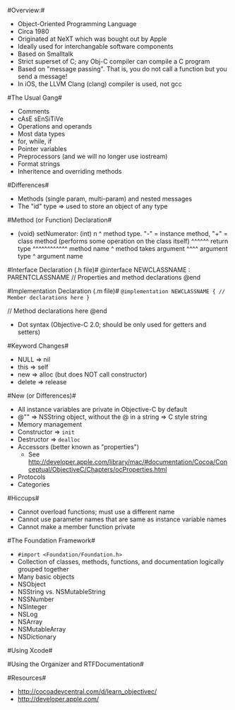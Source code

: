 #Overview:#
* Object-Oriented Programming Language
* Circa 1980
* Originated at NeXT which was bought out by Apple
* Ideally used for interchangable software components
* Based on Smalltalk
* Strict superset of C; any Obj-C compiler can compile a C program
* Based on "message passing".  That is, you do not call a function but you send a message!
* In iOS, the LLVM Clang (clang) compiler is used, not gcc

#The Usual Gang#
* Comments
* cAsE sEnSiTiVe
* Operations and operands
* Most data types
* for, while, if
* Pointer variables
* Preprocessors (and we will no longer use iostream)
* Format strings
* Inheritence and overriding methods

#Differences#
* Methods (single param, multi-param) and nested messages
* The "id" type => used to store an object of any type

#Method (or Function) Declaration#
- (void) setNumerator: (int) n
^ method type. "-" = instance method, "+" = class method (performs some operation on the class itself)
  ^^^^^^ return type
         ^^^^^^^^^^^^ method name
                     ^ method takes argument
                       ^^^^ argument type
                             ^ argument name

#Interface Declaration (.h file)#
@interface NEWCLASSNAME : PARENTCLASSNAME
  // Properties and method declarations
@end

#Implementation Declaration (.m file)#
`@implementation NEWCLASSNAME
{
  // Member declarations here
}`

// Method declarations here
@end

* Dot syntax (Objective-C 2.0; should be only used for getters and setters)

#Keyword Changes#
* NULL => nil
* this => self
* new => alloc (but does NOT call constructor)
* delete => release

#New (or Differences)#
* All instance variables are private in Objective-C by default
* @"" => NSString object, without the @ in a string => C style string
* Memory management
* Constructor => `init`
* Destructor => `dealloc`
* Accessors (better known as "properties")
  * See http://developer.apple.com/library/mac/#documentation/Cocoa/Conceptual/ObjectiveC/Chapters/ocProperties.html
* Protocols
* Categories

#Hiccups#
* Cannot overload functions; must use a different name
* Cannot use parameter names that are same as instance variable names
* Cannot make a member function private

#The Foundation Framework#
* `#import <Foundation/Foundation.h>`
* Collection of classes, methods, functions, and documentation logically grouped together
* Many basic objects
* NSObject
* NSString vs. NSMutableString
* NSSNumber
* NSInteger
* NSLog
* NSArray
* NSMutableArray
* NSDictionary

#Using Xcode#

#Using the Organizer and RTFDocumentation#

#Resources#
* http://cocoadevcentral.com/d/learn_objectivec/
* http://developer.apple.com/
